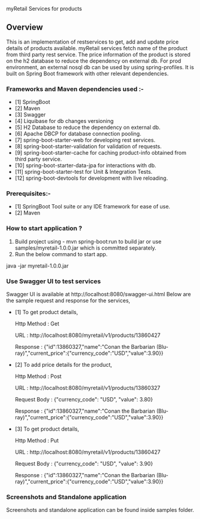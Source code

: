 myRetail Services for products

## Overview
This is an implementation of restservices to get, add and update price details of products available. 
myRetail services fetch name of the product from third party rest service. The price information of the product is stored on the h2 database to reduce the dependency on external db. For prod environment, an external nosql db can be used by using spring-profiles.
It is built on Spring Boot framework with other relevant dependencies.

### Frameworks and Maven dependencies used :-
* [1] SpringBoot
* [2] Maven
* [3] Swagger
* [4] Liquibase for db changes versioning
* [5] H2 Database to reduce the dependency on external db.
* [6] Apache DBCP for database connection pooling.
* [7] spring-boot-starter-web for developing rest services.
* [8] spring-boot-starter-validation for validation of requests.
* [9] spring-boot-starter-cache for caching product-info obtained from third party service.
* [10] spring-boot-starter-data-jpa for interactions with db.
* [11] spring-boot-starter-test for Unit & Integration Tests.
* [12] spring-boot-devtools for development with live reloading.


### Prerequisites:-
* [1] SpringBoot Tool suite or any IDE framework for ease of use.
* [2] Maven

### How to start application ?
1. Build project using - mvn spring-boot:run to build jar or use samples/myretail-1.0.0.jar which is committed separately. 
2. Run the below command to start app.

java -jar myretail-1.0.0.jar

### Use Swagger UI to test services
Swagger UI is available at http://localhost:8080/swagger-ui.html
Below are the sample request and response for the services,

* [1] To get product details,

  Http Method : Get

  URL : 
  http://localhost:8080/myretail/v1/products/13860427
  
  Response :
  {"id":13860327,"name":"Conan the Barbarian (Blu-ray)","current_price":{"currency_code":"USD","value":3.90}}

* [2] To add price details for the product,

  Http Method : Post

  URL : 
  http://localhost:8080/myretail/v1/products/13860327
  
  Request Body :
  {"currency_code": "USD", "value": 3.80}
  
  Response :
  {"id":13860327,"name":"Conan the Barbarian (Blu-ray)","current_price":{"currency_code":"USD","value":3.90}}

* [3] To get product details,
  
  Http Method : Put
  
  URL : 
  http://localhost:8080/myretail/v1/products/13860427
  
  Request Body :
  {"currency_code": "USD", "value": 3.90}
  
  Response :
  {"id":13860327,"name":"Conan the Barbarian (Blu-ray)","current_price":{"currency_code":"USD","value":3.90}}

    
  
### Screenshots and Standalone application
Screenshots and standalone application can be found inside samples folder.


